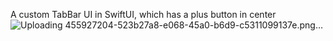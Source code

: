 A custom TabBar UI in SwiftUI, which has a plus button in center
![Uploading 455927204-523b27a8-e068-45a0-b6d9-c5311099137e.png…]()
